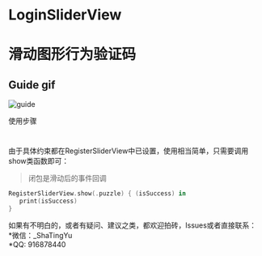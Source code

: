 # LoginSliderView
滑动图形行为验证码
========
Guide gif
----
![guide](https://github.com/TestEngineerFish/LoginSliderView/blob/master/SliderView.gif)

使用步骤
#
由于具体约束都在RegisterSliderView中已设置，使用相当简单，只需要调用show类函数即可：<br>

>闭包是滑动后的事件回调<br>

>>
```swift
RegisterSliderView.show(.puzzle) { (isSuccess) in
   print(isSuccess)
}
```
如果有不明白的，或者有疑问、建议之类，都欢迎拍砖，Issues或者直接联系：<br>
*微信：_ShaTingYu<br>
*QQ: 916878440<br>
